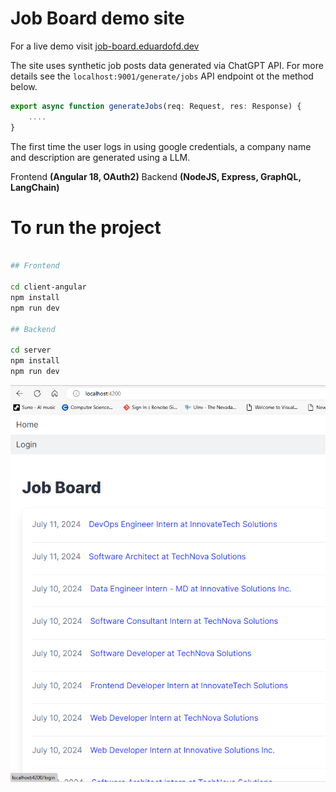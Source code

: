 # Job Board demo site

For a live demo visit [job-board.eduardofd.dev](https://job-board.eduardofd.dev)

The site uses synthetic job posts data generated via ChatGPT API. For more details see the ```localhost:9001/generate/jobs``` API endpoint ot the method below.

```typescript
export async function generateJobs(req: Request, res: Response) {
    ....
}
```

The first time the user logs in using google credentials, a company name and description are generated using a LLM. 

Frontend **(Angular 18, OAuth2)**
Backend **(NodeJS, Express, GraphQL, LangChain)**

# To run the project

```bash

## Frontend

cd client-angular
npm install
npm run dev

## Backend

cd server
npm install
npm run dev

```

![image](jobboard.png)